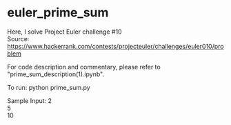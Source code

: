 # euler_prime_sum

Here, I solve Project Euler challenge #10 <br>
Source: https://www.hackerrank.com/contests/projecteuler/challenges/euler010/problem 

For code description and commentary, please refer to "prime_sum_description(1).ipynb".

To run:
python prime_sum.py

Sample Input:
2 <br>
5 <br>
10 <br>
